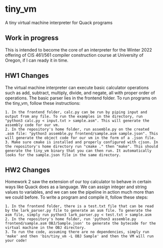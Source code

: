 # tiny_vm
A tiny virtual machine interpreter for Quack programs

## Work in progress

This is intended to become the core of an interpreter for the Winter 2022
offering of CIS 461/561 compiler construction course at University of Oregon, 
if I can ready it in time. 

## HW1 Changes

The virtual machine interpreter can execute basic calculator operations such
as add, subtract, multiply, divide, and negate, all with proper order of
operations. The basic parser lies in the frontend folder. To run programs
on the tiny_vm, follow these instructions:

	1. In the frontend folder, calc.py can be run by piping input and output from any file. To run the examples in the directory, run "python3 calc.py < input.txt > sample.asm". This will generate the assembly code for our vm.
	2. In the repository's home folder, run assemble.py on the created .asm file: "python3 assemble.py frontend/sample.asm sample.json". This will generate the object code for our vm in the form of a .json file.
	3. Make sure cmake is installed and properly configured with cjson. In the repository's home directory run "cmake ." then "make". This should generate the tiny_vm binary that you can then run. It automatically looks for the sample.json file in the same directory.

## HW2 Changes

Homework 2 saw the extension of our toy calculator to behave in certain ways like Quack does as a language. We can assign integer and string values to variables, and we can see the pipeline in action much more than we could before. To write a program and compile it, follow these steps:

	1. In the frontend folder, there is a test.txt file that can be read by the lark_parser.py file to generate an asm file. To generate the asm file, simply run python3 lark_parser.py < test.txt > sample.asm
	2. In the repository's home folder, run 'python3 assemble.py frontend/sample.asm OBJ/Sample.json' to generate the bytecode for the virtual machine in the OBJ directory.
	3. To run the code, assuming there are no dependencies, simply run 'make' and then 'bin/tiny_vm -L OBJ Sample' and then the VM will run your code!
